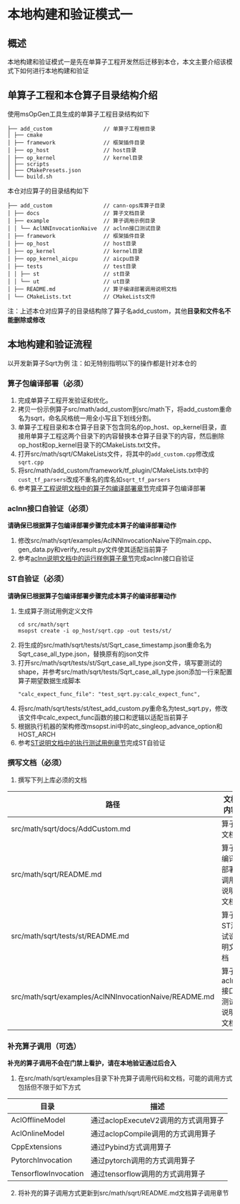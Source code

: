 # 本地构建和验证模式一

## 概述

本地构建和验证模式一是先在单算子工程开发然后迁移到本仓，本文主要介绍该模式下如何进行本地构建和验证

## 单算子工程和本仓算子目录结构介绍

使用msOpGen工具生成的单算子工程目录结构如下

```
├── add_custom                // 单算子工程根目录
│ ├── cmake 			
│ ├── framework               // 框架插件目录
│ ├── op_host                 // host目录
│ ├── op_kernel               // kernel目录
│ ├── scripts
│ ├── CMakePresets.json
│ └── build.sh
```

本仓对应算子的目录结构如下

```
├── add_custom                // cann-ops库算子目录
│ ├── docs                    // 算子文档目录
│ ├── example                 // 算子调用示例目录
│ │ └── AclNNInvocationNaive  // aclnn接口测试目录
│ ├── framework               // 框架插件目录
│ ├── op_host                 // host目录
│ ├── op_kernel               // kernel目录
│ ├── opp_kernel_aicpu        // aicpu目录
│ ├── tests                   // test目录
│ │ ├── st                    // st目录
│ │ └── ut                    // ut目录
│ ├── README.md               // 算子编译部署调用说明文档
│ └── CMakeLists.txt          // CMakeLists文件
```

注：上述本仓对应算子的目录结构除了算子名add\_custom，其他**目录和文件名不能删除或修改**

## 本地构建和验证流程

以开发新算子Sqrt为例
注：如无特别指明以下的操作都是针对本仓的

### 算子包编译部署（必须）

1. 完成单算子工程开发验证和优化。
2. 拷贝一份示例算子src/math/add_custom到src/math下，将add_custom重命名为sqrt，命名风格统一用全小写且下划线分割。
3. 单算子工程目录和本仓算子目录下包含同名的op_host、op_kernel目录，直接用单算子工程这两个目录下的内容替换本仓算子目录下的内容，然后删除op_host和op_kernel目录下的CMakeLists.txt文件。
4. 打开src/math/sqrt/CMakeLists文件，将其中的`add_custom.cpp`修改成`sqrt.cpp`
5. 将src/math/add_custom/framework/tf_plugin/CMakeLists.txt中的`cust_tf_parsers`改成不重名的库名如`sqrt_tf_parsers`
6. 参考[算子工程说明文档中的算子包编译部署章节](../../src/math/add_custom/README.md#算子包编译部署)完成算子包编译部署

### aclnn接口自验证（必须）

**请确保已根据算子包编译部署步骤完成本算子的编译部署动作**

1. 修改src/math/sqrt/examples/AclNNInvocationNaive下的main.cpp、gen_data.py和verify_result.py文件使其适配当前算子
2. 参考[aclnn说明文档中的运行样例算子章节](../../src/math/add_custom/examples/AclNNInvocationNaive/README.md#运行样例算子)完成aclnn接口自验证

### ST自验证（必须）

**请确保已根据算子包编译部署步骤完成本算子的编译部署动作**

1. 生成算子测试用例定义文件
   ```
   cd src/math/sqrt
   msopst create -i op_host/sqrt.cpp -out tests/st/
   ```
2. 将生成的src/math/sqrt/tests/st/Sqrt_case_timestamp.json重命名为Sqrt_case_all_type.json，替换原有的json文件
3. 打开src/math/sqrt/tests/st/Sqrt_case_all_type.json文件，填写要测试的shape，并参考src/math/sqrt/tests/Sqrt_case_all_type.json添加一行来配置算子期望数据生成脚本
   ```
   "calc_expect_func_file": "test_sqrt.py:calc_expect_func",
   ```
4. 将src/math/sqrt/tests/st/test_add_custom.py重命名为test_sqrt.py，修改该文件中calc_expect_func函数的接口和逻辑以适配当前算子
5. 根据执行机器的架构修改msopst.ini中的atc_singleop_advance_option和HOST_ARCH
6. 参考[ST说明文档中的执行测试用例章节](../../src/math/add_custom/tests/st/README.md#执行测试用例)完成ST自验证

### 撰写文档（必须）

1. 撰写下列上库必须的文档

| 路径                                                             | 文档内容                  | 参考模板                                                     |
| ------------------------------------------------------------------ | --------------------------- | -------------------------------------------------------------- |
| src/math/sqrt/docs/AddCustom.md                       | 算子文档                  | src/math/add_custom/docs/AddCustom.md                       |
| src/math/sqrt/README.md                               | 算子编译部署调用说明文档  | src/math/add_custom/README.md                               |
| src/math/sqrt/tests/st/README.md                      | 算子ST测试说明文档        | src/math/add_custom/tests/st/README.md                      |
| src/math/sqrt/examples/AclNNInvocationNaive/README.md | 算子aclnn接口测试说明文档 | src/math/add_custom/examples/AclNNInvocationNaive/README.md |

### 补充算子调用（可选）

**补充的算子调用不会在门禁上看护，请在本地验证通过后合入​**

1. 在src/math/sqrt/examples目录下补充算子调用代码和文档，可能的调用方式包括但不限于如下方式

| 目录                 | 描述                                 |
| ---------------------- | -------------------------------------- |
| AclOfflineModel      | 通过aclopExecuteV2调用的方式调用算子 |
| AclOnlineModel       | 通过aclopCompile调用的方式调用算子   |
| CppExtensions        | 通过Pybind方式调用算子               |
| PytorchInvocation    | 通过pytorch调用的方式调用算子        |
| TensorflowInvocation | 通过tensorflow调用的方式调用算子     |

2. 将补充的算子调用方式更新到src/math/sqrt/README.md文档算子调用章节
